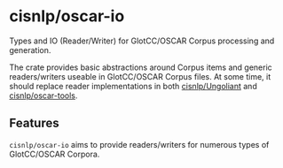 # cisnlp/oscar-io
Types and IO (Reader/Writer) for GlotCC/OSCAR Corpus processing and generation.

The crate provides basic abstractions around Corpus items and generic readers/writers useable in GlotCC/OSCAR Corpus files.
At some time, it should replace reader implementations in both [cisnlp/Ungoliant](https://github.com/cisnlp/Ungoliant) and [cisnlp/oscar-tools](https://github.com/cisnlp/oscar-tools).


## Features

`cisnlp/oscar-io` aims to provide readers/writers for numerous types of GlotCC/OSCAR Corpora.

